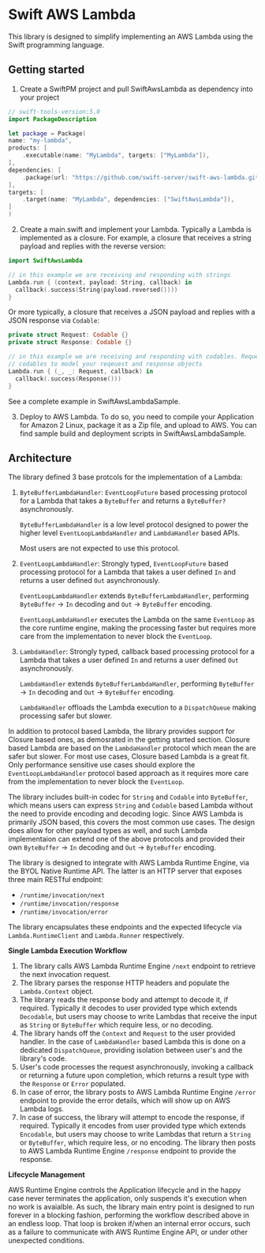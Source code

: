 # Swift AWS Lambda

This library is designed to simplify implementing an AWS Lambda using the Swift programming language.

## Getting started

1. Create a SwiftPM project and pull SwiftAwsLambda as dependency into your project

```swift
// swift-tools-version:5.0
import PackageDescription

let package = Package(
name: "my-lambda",
products: [
    .executable(name: "MyLambda", targets: ["MyLambda"]),
],
dependencies: [
    .package(url: "https://github.com/swift-server/swift-aws-lambda.git", from: "0.1.0"),
],
targets: [
    .target(name: "MyLambda", dependencies: ["SwiftAwsLambda"]),
]
)
```

2. Create a main.swift and implement your Lambda. Typically a Lambda is implemented as a closure. 
    For example, a closure that receives a string payload and replies with the reverse version:

```swift
import SwiftAwsLambda

// in this example we are receiving and responding with strings
Lambda.run { (context, payload: String, callback) in
  callback(.success(String(payload.reversed())))
}
```

Or more typically, a closure that receives a JSON payload and replies with a JSON response via `Codable`:

```swift
private struct Request: Codable {}
private struct Response: Codable {}

// in this example we are receiving and responding with codables. Request and Response above are examples of how to use
// codables to model your reqeuest and response objects
Lambda.run { (_, _: Request, callback) in
  callback(.success(Response()))
}
```

See a complete example in SwiftAwsLambdaSample.

3. Deploy to AWS Lambda. To do so, you need to compile your Application for Amazon 2 Linux, package it as a Zip file, and upload to AWS. 
    You can find sample build and deployment scripts in SwiftAwsLambdaSample.

## Architecture

The library defined 3 base protcols for the implementation of a Lambda:

1. `ByteBufferLambdaHandler`: `EventLoopFuture` based processing protocol for a Lambda that takes a `ByteBuffer` and returns a `ByteBuffer?` asynchronously.
    
    `ByteBufferLambdaHandler` is a low level protocol designed to power the higher level `EventLoopLambdaHandler` and `LambdaHandler` based APIs.
    
    Most users are not expected to use this protocol.

2. `EventLoopLambdaHandler`: Strongly typed, `EventLoopFuture` based processing protocol for a Lambda that takes a user defined `In` and returns a user defined `Out` asynchronously.
    
    `EventLoopLambdaHandler` extends `ByteBufferLambdaHandler`, performing `ByteBuffer` -> `In` decoding and `Out` -> `ByteBuffer` encoding.
    
    `EventLoopLambdaHandler` executes the Lambda on the same `EventLoop` as the core runtime engine, making the processing faster but requires more care from the implementation to never block the `EventLoop`.

3. `LambdaHandler`: Strongly typed, callback based processing protocol for a Lambda that takes a user defined `In` and returns a user defined `Out` asynchronously.
    
    `LambdaHandler` extends `ByteBufferLambdaHandler`, performing `ByteBuffer` -> `In` decoding and `Out` -> `ByteBuffer` encoding.
    
    `LambdaHandler` offloads the Lambda execution to a `DispatchQueue` making processing safer but slower.

In addition to protocol based Lambda, the library provides support for Closure based ones, as demosrated in the getting started section. 
Closure based Lambda are based on the `LambdaHandler` protocol which mean the are safer but slower. 
For most use cases, Closure based Lambda is a great fit. 
Only performance sensitive use cases should explore the `EventLoopLambdaHandler` protocol based approach as it requires more care from the implementation to never block the `EventLoop`.

The library includes built-in codec for `String` and `Codable` into `ByteBuffer`, which means users can express `String` and `Codable` based Lambda without the need to provide encoding and decoding logic. 
Since AWS Lambda is primarily JSON based, this covers the most common use cases.
The design does allow for other payload types as well, and such Lambda implementaion can extend one of the above protocols and provided their own `ByteBuffer` -> `In` decoding and `Out` -> `ByteBuffer` encoding.


The library is designed to integrate with AWS Lambda Runtime Engine, via the BYOL Native Runtime API.
The latter is an HTTP server that exposes three main RESTful endpoint:
* `/runtime/invocation/next`
* `/runtime/invocation/response`
* `/runtime/invocation/error`

The library encapsulates these endpoints and the expected lifecycle via `Lambda.RuntimeClient` and `Lambda.Runner` respectively.

**Single Lambda Execution Workflow**

1. The library calls AWS Lambda Runtime Engine `/next` endpoint to retrieve the next invocation request.
2. The library parses the response HTTP headers and populate the `Lambda.Context` object.
3. The library reads the response body and attempt to decode it, if required. 
    Typically it decodes to user provided type which extends `Decodable`, but users may choose to write Lambdas that receive the input as `String` or `ByteBuffer` which require less, or no decoding.
4. The library hands off the `Context` and `Request` to the user provided handler. 
    In the case of `LambdaHandler` based Lambda this is done on a dedicated `DispatchQueue`, providing isolation between user's and the library's code.
5. User's code processes the request asynchronously, invoking a callback or returning a future upon completion, which returns a result type with the `Response` or `Error` populated.
6. In case of error, the library posts to AWS Lambda Runtime Engine `/error` endpoint to provide the error details, which will show up on AWS Lambda logs.
7. In case of success, the library will attempt to encode the response, if required. 
    Typically it encodes from user provided type which extends `Encodable`, but users may choose to write Lambdas that return a `String` or `ByteBuffer`, which require less, or no encoding. 
     The library then posts to AWS Lambda Runtime Engine `/response` endpoint to provide the response.

**Lifecycle Management**

AWS Runtime Engine controls the Application lifecycle and in the happy case never terminates the application, only suspends it's execution when no work is avaialble. As such, the library main entry point is designed to run forever in a blocking fashion, performing the workflow described above in an endless loop. That loop is broken if/when an internal error occurs, such as a failure to communicate with AWS Runtime Engine API, or under other unexpected conditions.
